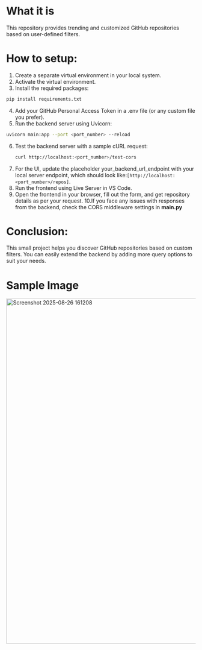 # What it is

This repository provides trending and customized GitHub repositories based on user-defined filters.

# How to setup:

1. Create a separate virtual environment in your local system.
2. Activate the virtual environment.
3. Install the required packages:
```bash
pip install requirements.txt
```
4. Add your GitHub Personal Access Token in a .env file (or any custom file you prefer).
5. Run the backend server using Uvicorn:
```bash
uvicorn main:app --port <port_number> --reload
```
6. Test the backend server with a sample cURL request:
   ```bash
   curl http://localhost:<port_number>/test-cors
   ```
7. For the UI, update the placeholder your_backend_url_endpoint with your local server endpoint, which should look like:```[http://localhost:<port_number>/repos]```.
8. Run the frontend using Live Server in VS Code.
9. Open the frontend in your browser, fill out the form, and get repository details as per your request.
10.If you face any issues with responses from the backend, check the CORS middleware settings in __main.py__

# Conclusion:
This small project helps you discover GitHub repositories based on custom filters. You can easily extend the backend by adding more query options to suit your needs.
# Sample Image
<img width="1199" height="916" alt="Screenshot 2025-08-26 161208" src="https://github.com/user-attachments/assets/3d006f10-5487-4a4b-92db-0e4dfebac901" />
